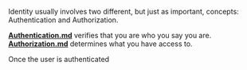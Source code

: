 Identity usually involves two different, but just as important, concepts: Authentication and Authorization. 

**[Authentication.md](Authentication.md)** verifies that you are who you say you are.
**[Authorization.md](Authorization.md)** determines what you have access to.

Once the user is authenticated 
